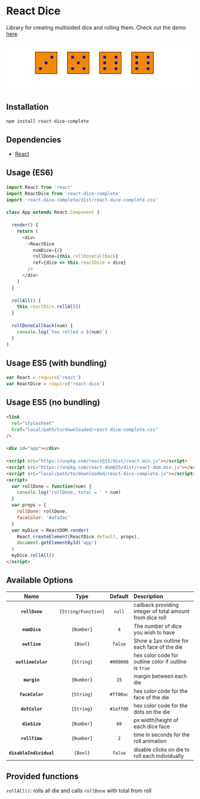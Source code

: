 # React Dice

Library for creating multisided dice and rolling them. Check out the demo [here](http://adam-tyler.com/react-dice-complete).

![sample dice roll](/img/diceRoll2.gif 'Sample Dice Roll')

## Installation

```
npm install react-dice-complete
```

## Dependencies

- [React](https://facebook.github.io/react/)

## Usage (ES6)

```javascript
import React from 'react'
import ReactDice from 'react-dice-complete'
import 'react-dice-complete/dist/react-dice-complete.css'

class App extends React.Component {

  render() {
    return (
      <div>
        <ReactDice
          numDice={2}
          rollDone={this.rollDoneCallback}
          ref={dice => this.reactDice = dice}
        />
      </div>
    )
  }

  rollAll() {
    this.reactDice.rollAll()
  }

  rollDoneCallback(num) {
    console.log(`You rolled a ${num}`)
  }
)
```

## Usage ES5 (with bundling)

```javascript
var React = require('react')
var ReactDice = require('react-dice')
```

## Usage ES5 (no bundling)

```html
<link
  rel="stylesheet"
  href="local/path/to/downloaded/react-dice-complete.css"
/>

<div id="app"></div>

<script src="https://unpkg.com/react@15/dist/react.min.js"></script>
<script src="https://unpkg.com/react-dom@15/dist/react-dom.min.js"></script>
<script src="local/path/to/downloaded/react-dice-complete.js"></script>
<script>
  var rollDone = function(num) {
    console.log('rollDone, total = ' + num)
  }
  var props = {
    rollDone: rollDone,
    faceColor: '#afa2ac'
  }
  var myDice = ReactDOM.render(
    React.createElement(ReactDice.default, props),
    document.getElementById('app')
  )
  myDice.rollAll()
</script>
```

## Available Options

|          Name           |        Type         |  Default  | Description                                               |
| :---------------------: | :-----------------: | :-------: | :-------------------------------------------------------- |
|     **`rollDone`**      | `{String/Function}` |  `null`   | callback providing integer of total amount from dice roll |
|      **`numDice`**      |     `{Number}`      |    `4`    | The number of dice you wish to have                       |
|      **`outline`**      |      `{Bool}`       |  `false`  | Show a 1px outline for each face of the die               |
|   **`outlineColor`**    |     `{String}`      | `#000000` | hex color code for outline color if outline is `true`     |
|      **`margin`**       |     `{Number}`      |   `15`    | margin between each die                                   |
|     **`faceColor`**     |     `{String}`      | `#ff00ac` | hex color code for the face of the die                    |
|     **`dotColor`**      |     `{String}`      | `#1eff00` | hex color code for the dots on the die                    |
|      **`dieSize`**      |     `{Number}`      |   `60`    | px width/height of each dice face                         |
|     **`rollTime`**      |     `{Number}`      |    `2`    | time in seconds for the roll animation                    |
| **`disableIndividual`** |      `{Bool}`       |  `false`  | disable clicks on die to roll each individually           |

## Provided functions

`rollAll()`: rolls all die and calls `rollDone` with total from roll
